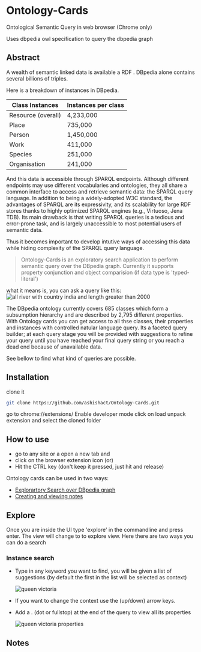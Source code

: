 # Ontology-Cards
Ontological Semantic Query in web browser (Chrome only)

Uses dbpedia owl specification to query the dbpedia graph

## Abstract
A wealth of semantic linked data is available a RDF . DBpedia alone contains several billions of triples. 

Here is a breakdown of instances in DBpedia.

| Class	Instances     | Instances per class |
| --------------------|---------------------|
| Resource (overall)	| 4,233,000           |
| Place	              | 735,000             |
| Person	            | 1,450,000           |
| Work	              | 411,000             |
| Species	            | 251,000             |
| Organisation	      | 241,000             |

And this data is accessible through SPARQL endpoints. Although different endpoints may use different vocabularies and ontologies, they all share a common interface to access and retrieve semantic data: the SPARQL query language. In addition to being a widely-adopted W3C standard, the advantages of SPARQL are its expressivity, and its scalability for large RDF stores thanks to highly optimized SPARQL engines (e.g., Virtuoso, Jena TDB). Its main drawback is that writing SPARQL queries is a tedious and error-prone task, and is largely unaccessible to most potential users of semantic data.

Thus it becomes important to develop intutive ways of accessing this data while hiding complexity of the SPARQL query language.

> Ontology-Cards is an exploratory search application to perform semantic query over the DBpedia graph. Currently it supports property conjunction and object comparision (if data type is 'typed-literal')

what it means is, you can ask a query like this:
![all river with country india and length greater than 2000](https://cloud.githubusercontent.com/assets/1690108/14444862/2f86f20e-0066-11e6-9252-33d2bb3b4c14.PNG)

The DBpedia ontology currently covers 685 classes which form a subsumption hierarchy and are described by 2,795 different properties. With Ontology cards you can get access to all thse classes, their properties and instances with controlled natular language query. Its a faceted query builder; at each query stage you will be provided with suggestions to refine your query until you have reached your final query string or you reach a dead end because of unavailable data.

See bellow to find what kind of queries are possible.

## Installation
clone it
```bash
git clone https://github.com/ashishact/Ontology-Cards.git
```
go to chrome://extensions/
Enable developer mode
click on load unpack extension and select the cloned folder

## How to use
- go to any site or a open a new tab and
- click on the browser extension icon (or)
- Hit the CTRL key (don't keep it pressed, just hit and release)



Ontology cards can be used in two ways:
- [Explorartory Search over DBpedia graph](#Explore)
- [Creating and viewing notes](#Notes)

## Explore
Once you are inside the UI type 'explore' in the commandline and press enter. The view will change to to explore view.
Here there are two ways you can do a search

### Instance search
- Type in any keyword you want to find, you will be given a list of suggestions (by default the first in the list will be selected as context)
  
  ![queen victoria](https://cloud.githubusercontent.com/assets/1690108/14445940/d31d6670-006e-11e6-956d-e01bf5c43898.PNG)

- If you want to change the context use the (up/down) arrow keys.
  
- Add a . (dot or fullstop) at the end of the query to view all its properties

  ![queen victoria properties](https://cloud.githubusercontent.com/assets/1690108/14446287/d4392e60-0071-11e6-8f75-1d9fa60c554d.PNG)
  

## Notes

